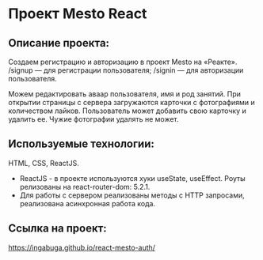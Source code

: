 # Проект Mesto React
## Описание проекта:
Создаем регистрацию и авторизацию в проект Mesto на «Реакте».
    /signup — для регистрации пользователя;
    /signin — для авторизации пользователя.

Можем редактировать аваар пользователя, имя и род занятий. При открытии страницы с сервера загружаются карточки с фотографиями и количеством лайков. Пользователь может добавить свою карточку и удалить ее. Чужие фотографии удалять не может.

## Используемые технологии:
HTML, CSS, ReactJS.
+ ReactJS - в проекте используются хуки useState, useEffect. Роуты релизованы на react-router-dom: 5.2.1.
+ Для работы с сервером реализованы методы с HTTP запросами, реализована асинхронная работа кода.

## Ссылка на проект:
https://ingabuga.github.io/react-mesto-auth/
